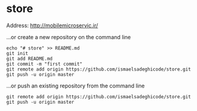 # store

Address: http://mobilemicroservic.ir/


…or create a new repository on the command line
```
echo "# store" >> README.md
git init
git add README.md
git commit -m "first commit"
git remote add origin https://github.com/ismaelsadeghicode/store.git
git push -u origin master
```

…or push an existing repository from the command line
```
git remote add origin https://github.com/ismaelsadeghicode/store.git
git push -u origin master
```
